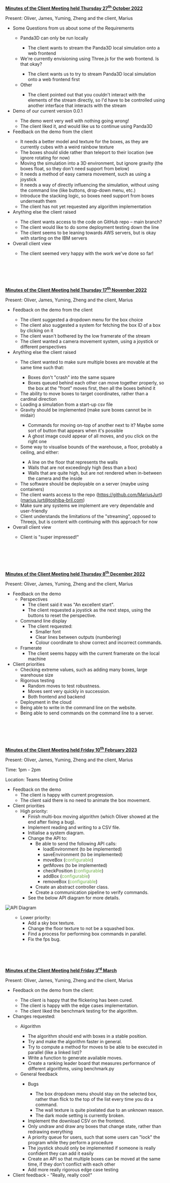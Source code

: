 <p><strong><u>Minutes of the Client Meeting held Thursday 27<sup>th</sup> October 2022</u></strong></p>
<p>Present: Oliver, James, Yuming, Zheng and the client, Marius</p>
<ul>
	<li>Some Questions from us about some of the Requirements</li>
	<ul>
		<li>Panda3D can only be run locally</li>
		<ul>
			<li>The client wants to stream the Panda3D local simulation onto a web frontend</li>
		</ul>
		<li>We're currently envisioning using Three.js for the web frontend. Is that okay?</li>
		<ul>
			<li>The client wants us to try to stream Panda3D local simulation onto a web frontend first</li>
		</ul>
		<li>Other</li>
		<ul>
			<li>The client pointed out that you couldn't interact with the elements of the stream directly, so I'd have to be controlled using another interface that interacts with the stream</li>
		</ul>
	</ul>
	<li>Demo of our current version 0.0.1</li>
	<ul>
		<li>The demo went very well with nothing going wrong!</li>
		<li>The client liked it, and would like us to continue using Panda3D</li>
	</ul>
	<li>Feedback on the demo from the client</li>
	<ul>
		<li>It needs a better model and texture for the boxes, as they are currently cubes with a weird rainbow texture</li>
		<li>The boxes should slide rather than teleport to their location (we ignore rotating for now)</li>
		<li>Moving the simulation into a 3D environment, but ignore gravity (the boxes float, so they don't need support from below)</li>
		<li>It needs a method of easy camera movement, such as using a joystick</li>
		<li>It needs a way of directly influencing the simulation, without using the command line (like buttons, drop-down menu, etc.)</li>
		<li>Introduce the stacking logic, so boxes need support from boxes underneath them</li>
		<li>The client has not yet requested any algorithm implementation</li>
	</ul>
	<li>Anything else the client raised</li>
	<ul>
		<li>The client wants access to the code on GitHub repo &ndash; main branch?</li>
		<li>The client would like to do some deployment testing down the line</li>
		<li>The client seems to be leaning towards AWS servers, but is okay with starting on the IBM servers</li>
	</ul>
	<li>Overall client view</li>
	<ul>
		<li>The client seemed very happy with the work we've done so far!</li>
	</ul>
</ul>
<br><br><br><br>
<p><strong><u>Minutes of the Client Meeting held Thursday 17<sup>th</sup> November 2022</u></strong></p>
<p>Present: Oliver, James, Yuming, Zheng and the client, Marius</p>
<ul>
	<li>Feedback on the demo from the client</li>
	<ul>
		<li>The client suggested a dropdown menu for the box choice</li>
		<li>The client also suggested a system for fetching the box ID of a box by clicking on it</li>
		<li>The client wasn't bothered by the low framerate of the stream</li>
		<li>The client wanted a camera movement system, using a joystick or different perspectives</li>
	</ul>
	<li>Anything else the client raised</li>
	<!--suppress GrazieInspection -->
<ul>
		<li>The client wanted to make sure multiple boxes are movable at the same time such that:</li>
		<ul>
			<li>Boxes don't "crash" into the same square</li>
			<li>Boxes queued behind each other can move together properly, so the box at the "front" moves first, then all the boxes behind it</li>
		</ul>
		<li>The ability to move boxes to target coordinates, rather than a cardinal direction</li>
		<li>Loading a simulation from a start-up csv file</li>
		<li>Gravity should be implemented (make sure boxes cannot be in midair)</li>
		<ul>
			<li>Commands for moving on-top of another next to it? Maybe some sort of button that appears when it's possible</li>
			<li>A ghost image could appear of all moves, and you click on the right one</li>
		</ul>
		<li>Some way to visualise bounds of the warehouse, a floor, probably a ceiling, and either:</li>
		<ul>
			<li>A line on the floor that represents the walls</li>
			<li>Walls that are not exceedingly high (less than a box)</li>
			<li>Walls that are quite high, but are not rendered when in-between the camera and the inside</li>
		</ul>
		<li>The software should be deployable on a server (maybe using containers)</li>
		<li>The client wants access to the repo (<a href="https://github.com/MariusJurt">https://github.com/MariusJurt</a>)(<a href="mailto:marius.jurt@toshiba-bril.com">marius.jurt@toshiba-bril.com</a>)</li>
		<li>Make sure any systems we implement are very dependable and user-friendly</li>
		<li>Client understands the limitations of the "streaming", opposed to Threejs, but is content with continuing with this approach for now</li>
	</ul>
	<li>Overall client view</li>
	<ul>
		<li> Client is "super impressed!"</li>
	</ul>
</ul>
<br><br><br><br>
<p><strong><u>Minutes of the Client Meeting held Thursday 8<sup>th</sup> December 2022</u></strong></p>
<p>Present: Oliver, James, Yuming, Zheng and the client, Marius</p>
<ul>
	<li>Feedback on the demo
		<ul>
			<li>Perspectives
				<ul>
					<li>The client said it was "An excellent start".</li>
					<li>The client requested a joystick as the next steps, using the buttons to reset the perspective.</li>
				</ul>
			</li>
			<li>Command line display
				<ul>
					<li>The client requested:
						<ul>
							<li>Smaller font</li>
							<li>Clear lines between outputs (numbering)</li>
							<li>Colour coordinate to show correct and incorrect commands.</li>
						</ul>
					</li>
				</ul>
			</li>
			<li>Framerate
				<ul>
					<li>The client seems happy with the current framerate on the local machine</li>
				</ul>
			</li>
		</ul>
	</li>
	<li>Client priorities
		<ul>
			<li>Checking extreme values, such as adding many boxes, large warehouse size</li>
			<li>Rigorous testing
				<ul>
					<li>Random moves to test robustness.</li>
					<li>Moves sent very quickly in succession.</li>
					<li>Both frontend and backend</li>
				</ul>
			</li>
			<li>Deployment in the cloud</li>
			<li>Being able to write in the command line on the website.</li>
			<li>Being able to send commands on the command line to a server.</li>
		</ul>
	</li>
</ul>
<br><br><br><br>
<p><strong><u>Minutes of the Client Meeting held Friday 10<sup>th</sup> February 2023</u></strong></p>
<p>Present: Oliver, James, Yuming, Zheng and the client, Marius</p>
<p>Time: 1pm - 2pm</p>
<p>Location: Teams Meeting Online</p>
<ul>
    <li>Feedback on the demo<ul>
            <li>The client is happy with current progression.</li>
            <li>The client said there is no need to animate the box movement.</li>
        </ul>
    </li>
    <li>Client priorities<ul>
            <li>High priority:<ul>
                    <li>Finish multi-box moving algorithm (which Oliver showed at the end after fixing a bug).</li>
                    <li>Implement reading and writing to a CSV file.</li>
                    <li>Initialise a system diagram.</li>
                    <li>Change the API to:<ul>
                            <li>Be able to send the following API calls:<ul>
                                    <li>loadEnvironment (to be implemented)</li>
                                    <li>saveEnvironment (to be implemented)</li>
                                    <li>moveBox (<span style="color:#70AD47;">configurable</span>)</li>
                                    <li>getMoves (to be implemented)</li>
                                    <li>checkPosition (<span style="color:#70AD47;">configurable</span>)</li>
                                    <li>addBox (<span style="color:#70AD47;">configurable</span>)</li>
                                    <li>removeBox (<span style="color:#70AD47;">configurable</span>)</li>
                                </ul>
                            </li>
                            <li>Create an abstract controller class.</li>
                            <li>Create a communication pipeline to verify commands.</li>
                        </ul>
                    </li>
                    <li>See the below API diagram for more details.</li>
                </ul>
        </ul>
    </li>
</ul>

![API Diagram](./API_Diagram.png)

<ul>
    <ul>
        <li>Lower priority:<ul>
                <li>Add a sky box texture.</li>
                <li>Change the floor texture to not be a squashed box.</li>
                <li>Find a process for performing box commands in parallel.</li>
                <li>Fix the fps bug.</li>
            </ul>
        </li>
    </ul>
</ul>
<br><br><br>
<p><strong><u>Minutes of the Client Meeting held Friday 3<sup>rd</sup> March</u></strong></p>
<p>Present: Oliver, James, Yuming, Zheng and the client, Marius</p>
<ul>
	<li>Feedback on the demo from the client:</li>
	<ul>
		<li>The client is happy that the flickering has been cured.</li>
		<li>The client is happy with the edge cases implementation.</li>
		<li>The client liked the benchmark testing for the algorithm.</li>
	</ul>
	<li>Changes requested:</li>
	<ul>
		<li>Algorithm</li>
		<ul>
			<li>The algorithm should end with boxes in a stable position.</li>
			<li>Try and make the algorithm faster in general.</li>
			<li>Try to compute a method for moves to be able to be executed in parallel (like a linked list)?</li>
			<li>Write a function to generate available moves.</li>
			<li>Create a ranking leader board that measures performance of different algorithms, using benchmark.py</li>
		</ul>
		<li>General feedback</li>
		<ul>
			<li>Bugs</li>
			<ul>
				<li>The box dropdown menu should stay on the selected box, rather than flick to the top of the list every time you do a command.</li>
				<li>The wall texture is quite pixelated due to an unknown reason.</li>
				<li>The dark mode setting is currently broken.</li>
			</ul>
			<li>Implement the download CSV on the frontend.</li>
			<li>Only undraw and draw any boxes that change state, rather than redrawing everything</li>
			<li>A priority queue for users, such that some users can "lock" the program while they perform a procedure</li>
			<li>The joystick should only be implemented if someone is really confident they can add it easily</li>
			<li>Create an API so that multiple boxes can be moved at the same time, if they don't conflict with each other</li>
			<li>Add more really rigorous edge case testing</li>
		</ul>
	</ul>
	<li>Client feedback - "Really, really cool!"</li>
</ul>